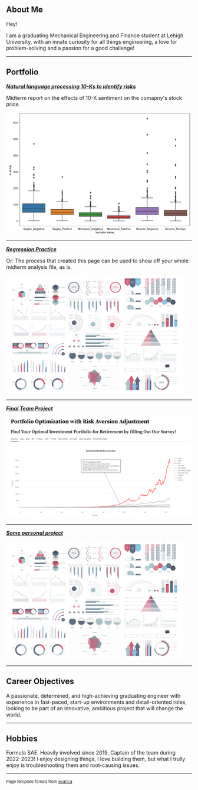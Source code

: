 ## About Me

Hey! 

I am a graduating Mechanical Engineering and Finance student at Lehigh University, with an innate curiosity for all things engineering, a love for problem-solving and a passion for a good challenge!

<!-- Upload your own photo and change the path -->

<!-- <p style="text-align:center;">
  <img class="img-circle" src="https://github.com/donbowen/donbowen.github.io/raw/master/images/logo.png" width="50%">
</p> -->

---

## Portfolio

<!-- You can link to other websites, PDFs in this repo, and other pages in this repo -->

_**[Natural language processing 10-Ks to identify risks](https://github.com/LeDataSciFi/asgn-05-MariaMaragkelli/tree/main)**_

Midterm report on the effects of 10-K sentiment on the comapny's stock price.

<img src="images/midterm.png?raw=true"/>

---

_**[Regression Practice](Regression_practice)**_

Or: The process that created this page can be used to show off your whole midterm analysis file, as is.

<img src="images/dummy_thumbnail.jpg?raw=true"/>

---

_**[Final Team Project](https://older-smarter-richer.streamlit.app/)**_

<img src="/images/final.png?raw=true"/>

---

_**[Some personal project](/pdf/sample_presentation.pdf)**_

<img src="images/dummy_thumbnail.jpg?raw=true"/>

---

## Career Objectives

A passionate, determined, and high-achieving graduating engineer with experience in fast-paced, start-up environments and detail-oriented roles, looking to be part of an innovative, ambitious project that will change the world.

---

## Hobbies

Formula SAE: Heavily involved since 2019, Captain of the team during 2022-2023! 
I enjoy designing things, I love building them, but what I trully enjoy is troubleshooting them and root-causing issues. 

---
<p style="font-size:11px">Page template forked from <a href="https://github.com/evanca/quick-portfolio">evanca</a></p>
<!-- Remove above link if you don't want to attibute -->
